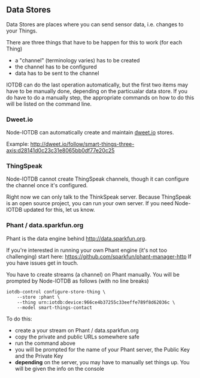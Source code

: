 ## Data Stores

Data Stores are places where you can
send sensor data, i.e. changes to your Things.

There are three things that have to be
happen for this to work (for each Thing)

* a "channel" (terminology varies) has to be created
* the channel has to be configured
* data has to be sent to the channel

IOTDB can do the last operation automatically, but
the first two items may have to be manually done, 
depending on the particualar data store. 
If you do have to do a manually step, the 
appropriate commands on how to do this will be listed on the
command line.

### Dweet.io

Node-IOTDB can automatically create and maintain [dweet.io](http://dweet.io)
stores.

Example:
http://dweet.io/follow/smart-things-three-axis:d28141d0c23c31e8065bb0df77e20c25

### ThingSpeak

Node-IOTDB cannot create ThingSpeak channels, though it can configure
the channel once it's configured.

Right now we can only talk to the ThinkSpeak server. 
Because ThingSpeak is an open source project, you can run
your own server.
If you need Node-IOTDB updated for this, let us know.

### Phant / data.sparkfun.org

Phant is the data engine behind http://data.sparkfun.org. 

If you're interested in running your own Phant engine (it's 
not too challenging)
start here: https://github.com/sparkfun/phant-manager-http
If you have issues get in touch.


You have to create streams (a channel) on Phant manually. 
You will be prompted by Node-IOTDB as follows (with no line breaks)

    iotdb-control configure-store-thing \
        --store :phant \
        --thing urn:iotdb:device:966ce4b37255c33eeffe789f8d62036c \
        --model smart-things-contact

To do this:

* create a your stream on Phant / data.sparkfun.org
* copy the private and public URLs somewhere safe
* run the command above
* you will be prompted for the name of your Phant server,
  the Public Key and the Private Key
* **depending** on the server, you may have to 
  manually set things up. You will be given the info
  on the console
